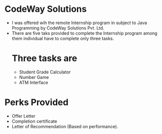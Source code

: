 # CodeWay Solutions 
 - I was offered wih the remote Internship program in subject to Java Programming by CodeWay Solutions Pvt. Ltd.
 - There are five taks provided to complete the Internship program among them individual have to complete only three tasks.
   # Three tasks are
   - Student Grade Calculator
   - Number Game
   - ATM Interface
 # Perks Provided 
  - Offer Letter
  - Completion certificate
  - Letter of Recommendation (Based on performance).

